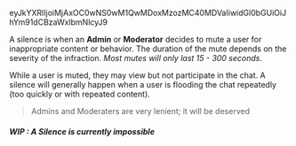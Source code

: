 eyJkYXRlIjoiMjAxOC0wNS0wM1QwMDoxMzozMC40MDVaIiwidGl0bGUiOiJhYm91dCBzaWxlbmNlcyJ9

A silence is when an **Admin** or **Moderator** decides to mute a user for inappropriate content or behavior. The duration of the mute depends on the severity of the infraction. _Most mutes will only last 15 - 300 seconds_.

While a user is muted, they may view but not participate in the chat. A silence will generally happen when a user is flooding the chat repeatedly (too quickly or with repeated content).

> Admins and Moderaters are very lenient; it will be deserved

##### WIP : A Silence is currently impossible